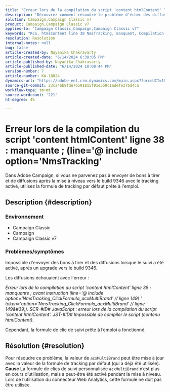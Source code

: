 ```yaml
---
title: "Erreur lors de la compilation du script 'content htmlContent' ligne 38 : manquante ; (line='@ include option='NmsTracking'"
description: "Découvrez comment résoudre le problème d’échec des diffusions dans Adobe Campaign avec l’erreur \"Impossible de compiler\". Utilisez la formule de suivi par défaut."
solution: Campaign,Campaign Classic v7
product: Campaign,Campaign Classic v7
applies-to: "Campaign Classic,Campaign,Campaign Classic v7"
keywords: "KCS, htmlContent line 38 NmsTracking, manquant, Compilation de script, Campaign, Campaign Classic"
resolution: Resolution
internal-notes: null
bug: false
article-created-by: Nayanika Chakravarty
article-created-date: "6/14/2024 6:38:05 PM"
article-published-by: Nayanika Chakravarty
article-published-date: "6/14/2024 10:08:44 PM"
version-number: 7
article-number: KA-18024
dynamics-url: "https://adobe-ent.crm.dynamics.com/main.aspx?forceUCI=1&pagetype=entityrecord&etn=knowledgearticle&id=1f3d2f38-7d2a-ef11-840b-6045bd006704"
source-git-commit: 23ca46b8fde76591815f91e550c1adefe37bd4ca
workflow-type: tm+mt
source-wordcount: '221'
ht-degree: 4%

---
```


# Erreur lors de la compilation du script &#39;content htmlContent&#39; ligne 38 : manquante ; (line=&#39;@ include option=&#39;NmsTracking&#39;


Dans Adobe Campaign, si vous ne parvenez pas à envoyer de bons à tirer et de diffusions après la mise à niveau vers le build 9346 avec le tracking activé, utilisez la formule de tracking par défaut prête à l&#39;emploi.

## Description {#description}


### <b>Environnement</b>

- Campaign Classic
- Campaign
- Campaign Classic v7




### <b>Problèmes/symptômes</b>

Impossible d&#39;envoyer des bons à tirer et des diffusions lorsque le suivi a été activé, après un upgrade vers le build 9346.

Les diffusions échouaient avec l&#39;erreur :

*Erreur lors de la compilation du script &#39;content htmlContent&#39; ligne 38 : manquante ; avant instruction (line=&#39;@ include option=&#39;NmsTracking_ClickFormula_acxMultiBrand&#39; // ligne 149\ &#39; token=&#39;option=&#39;NmsTracking_ClickFormula_acxMultiBrand&#39; // ligne 149\&#39;). SCR-#ID# JavaScript : erreur lors de la compilation du script &#39;content htmlContent&#39;. JST-#ID# Impossible de compiler le script (contenu htmlContent).*

Cependant, la formule de clic de suivi prête à l’emploi a fonctionné.


## Résolution {#resolution}


Pour résoudre ce problème, la valeur de `acxMultiBrand` peut être mise à jour avec la valeur de la formule de tracking par défaut (qui a déjà été utilisée).
<b>Cause</b>
La formule de clics de suivi personnalisée `acxMultiBrand` n’est plus en cours d’utilisation, mais a peut-être été activé pendant la mise à niveau. Lors de l’utilisation du connecteur Web Analytics, cette formule ne doit pas être utilisée.






